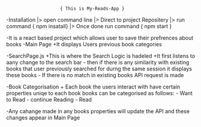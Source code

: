                         { This is My-Reads-App }

-Installation
  |> open command line
  |> Direct to project Repositery
  |> run command { npm insatall}
  |> Once done run command { npm start }

-It is a react based project which allows user to save their prefrences about books
-Main Page
    +It displays Users previous book categories

-SearchPage.js
    +This is where the Search Logic is hadeled
    +It first listens to aany change to the search bar
        - then if there is any similarity with existing books that user previously searched for durng the same session
          it displays these books
        - If there is no match in existing books API request is made 

-Book Categorisation
    + Each book the users interact with have certain properties uniqe to each book
      books can be categorised as follows:
        - Want to Read 
        - continue Reading
        - Read

-Any cahange made in any books properties will update the API and these changes appear in Main Page 